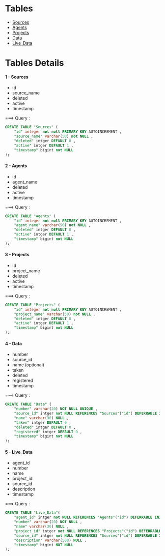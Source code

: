 # Tables
- [Sources](#1---sources)
- [Agents](#2---agents)
- [Projects](#3---projects)
- [Data](#4---data)
- [Live_Data](#5---livedata)

# Tables Details

####  1 - Sources
- id 
- source_name
- deleted
- active 
- timestamp

===> Query :
```sql
CREATE TABLE "Sources" (
	"id" integer not null PRIMARY KEY AUTOINCREMENT , 
  	"source_name" varchar(50) not NULL ,
  	"deleted" intger DEFAULT 0 ,
  	"active" intger DEFAULT 1 ,
  	"timestamp" bigint not NULL 
);

```

####  2 - Agents 
- id
- agent_name
- deleted
- active 
- timestamp

===> Query :
```sql
CREATE TABLE "Agents" (
	"id" integer not null PRIMARY KEY AUTOINCREMENT , 
  	"agent_name" varchar(50) not NULL ,
  	"deleted" intger DEFAULT 0 ,
  	"active" intger DEFAULT 1 ,
  	"timestamp" bigint not NULL 
);

```


####  3 - Projects 
- id
- project_name
- deleted
- active 
- timestamp

===> Query :
```sql
CREATE TABLE "Projects" (
	"id" integer not null PRIMARY KEY AUTOINCREMENT , 
  	"project_name" varchar(50) not NULL ,
  	"deleted" intger DEFAULT 0 ,
  	"active" intger DEFAULT 1 ,
  	"timestamp" bigint not NULL 
);

```

####  4 - Data
- number
- source_id
- name (optional)
- taken
- deleted
- registered
- timestamp

===> Query :
```sql
CREATE TABLE "Data" (
	"number" varchar(20) NOT NULL UNIQUE ,
  	"source_id" intger not NULL REFERENCES "Sources"("id") DEFERRABLE INITIALLY DEFERRED ,
  	"name" varchar(30) NULL ,
  	"taken" intger DEFAULT 0 ,
  	"deleted" intger DEFAULT 0 ,
  	"registered" intger DEFAULT 0 ,
  	"timestamp" bigint not NULL 
);

```


#### 5 - Live_Data

- agent_id
- number
- name
- project_id
- source_id
- description
- timestamp

===> Query :
```sql
CREATE TABLE "Live_Data"(
	"agent_id" intger not NULL REFERENCES "Agents"("id") DEFERRABLE INITIALLY DEFERRED ,
  	"number" varchar(20) NOT NULL ,
  	"name" varchar(30) NULL ,
  	"project_id" intger not NULL REFERENCES "Projects"("id") DEFERRABLE INITIALLY DEFERRED ,
  	"source_id" intger not NULL REFERENCES "Sources"("id") DEFERRABLE INITIALLY DEFERRED ,
  	"description" varchar(500) NULL ,
  	"timestamp" bigint NOT NULL 
);

```
